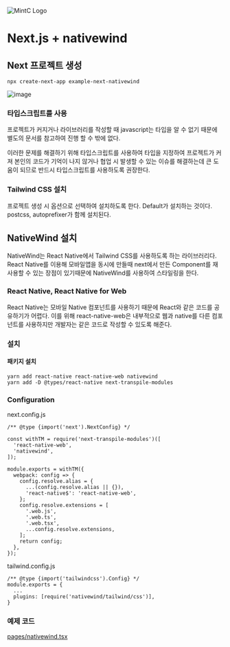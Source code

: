 ![MintC Logo](https://user-images.githubusercontent.com/5517346/236246009-1621709d-3182-4462-a060-dcf417361294.png)


# Next.js + nativewind

## Next 프로젝트 생성

```
npx create-next-app example-next-nativewind
```

![image](https://user-images.githubusercontent.com/5517346/236241690-bd908723-b4f3-47f4-bcd7-7e44b2489528.png)


### 타입스크립트를 사용

프로젝트가 커지거나 라이브러리를 작성할 때 javascript는 타입을 알 수 없기 때문에 별도의 문서를 참고하여 진행 할 수 밖에 없다.

이러한 문제를 해결하기 위해 타입스크립트를 사용하여 타입을 지정하여 프로젝트가 커져 본인의 코드가 기억이 나지 않거나 협업 시 발생할 수 있는 이슈를 해결하는데 큰 도움이 되므로 반드시 타입스크립트를 사용하도록 권장한다.

### Tailwind CSS 설치
프로젝트 생성 시 옵션으로 선택하여 설치하도록 한다.
Default가 설치하는 것이다.
postcss, autoprefixer가 함께 설치된다.


## NativeWind 설치

NativeWind는 React Native에서 Tailwind CSS를 사용하도록 하는 라이브러리다.
React Native를 이용해 모바일앱을 동시에 만들때 next에서 만든 Component를 재사용할 수 있는 장점이 있기때문에 NativeWind를 사용하여 스타일링을 한다.

### React Native, React Native for Web
React Native는 모바일 Native 컴포넌트를 사용하기 때문에 React와 같은 코드를 공유하기가 어렵다.
이를 위해 react-native-web은 내부적으로 웹과 native를 다른 컴포넌트를 사용하지만 개발자는 같은 코드로 작성할 수 있도록 해준다.

### 설치

#### 패키지 설치
```
yarn add react-native react-native-web nativewind
yarn add -D @types/react-native next-transpile-modules
```

### Configuration

next.config.js
```
/** @type {import('next').NextConfig} */

const withTM = require('next-transpile-modules')([
  'react-native-web',
  'nativewind',
]);

module.exports = withTM({
  webpack: config => {
    config.resolve.alias = {
      ...(config.resolve.alias || {}),
      'react-native$': 'react-native-web',
    };
    config.resolve.extensions = [
      '.web.js',
      '.web.ts',
      '.web.tsx',
      ...config.resolve.extensions,
    ];
    return config;
  },
});
```

tailwind.config.js
```
/** @type {import('tailwindcss').Config} */
module.exports = {
  ...
  plugins: [require('nativewind/tailwind/css')],
}
```

### 예제 코드
[pages/nativewind.tsx](https://github.com/team-mintc/example-next-nativewind/blob/main/pages/nativewind.tsx)
